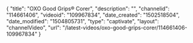 {
    "title": "OXO Good Grips&reg; Corer",
    "description": "",
    "channelid": "114661406",
    "videoid": "109967834",
    "date_created": "1502518504",
    "date_modified": "1504805731",
    "type": "captivate",
    "layout": "channelVideo",
    "url": "\/latest-videos\/oxo-good-grips-corer\/114661406-109967834"
}